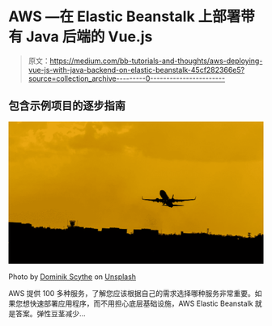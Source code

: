 # AWS —在 Elastic Beanstalk 上部署带有 Java 后端的 Vue.js

> 原文：<https://medium.com/bb-tutorials-and-thoughts/aws-deploying-vue-js-with-java-backend-on-elastic-beanstalk-45cf282366e5?source=collection_archive---------0----------------------->

## 包含示例项目的逐步指南

![](img/ea60a6617a2e8de0e6427b7221a5cfc0.png)

Photo by [Dominik Scythe](https://unsplash.com/@drscythe?utm_source=medium&utm_medium=referral) on [Unsplash](https://unsplash.com?utm_source=medium&utm_medium=referral)

AWS 提供 100 多种服务，了解您应该根据自己的需求选择哪种服务非常重要。如果您想快速部署应用程序，而不用担心底层基础设施，AWS Elastic Beanstalk 就是答案。弹性豆茎减少…